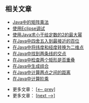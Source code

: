 ## 相关文章

+ [Java中的矩阵乘法](../../cs/docs/java-lang/Java中的矩阵乘法.md)
+ [使用Eclipse调试](../../cs/docs/java-lang/使用Eclipse调试.md)
+ [使用Java求小于给定数的2的最大幂](../../cs/docs/java-lang/使用Java求小于给定数的2的最大幂.md)
+ [在Java中四舍五入到最接近的百位](../../cs/docs/java-lang/在Java中四舍五入到最接近的百位.md)
+ [在Java中将纬度和经度转换为二维点](../../cs/docs/java-lang/在Java中将纬度和经度转换为二维点.md)
+ [在Java中找到两条线的交点](../../cs/docs/java-lang/在Java中找到两条线的交点.md)
+ [在Java中检查两个矩形是否重叠](../../cs/docs/java-lang/在Java中检查两个矩形是否重叠.md)
+ [在Java中生成组合](../../cs/docs/java-lang/在Java中生成组合.md)
+ [在Java中计算两点之间的距离](../../cs/docs/java-lang/在Java中计算两点之间的距离.md)
+ [在Java中计算阶乘](../../cs/docs/java-lang/在Java中计算阶乘.md)

- 更多文章： [[<-- prev]](../java-lang-math-1/README.md)
- 更多文章： [[next -->]](../java-lang-math-3/README.md)